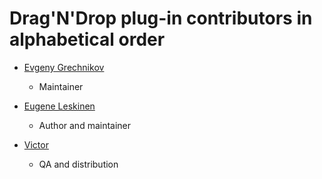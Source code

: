 Drag'N'Drop plug-in contributors in alphabetical order
======================================================

* [Evgeny Grechnikov](https://github.com/grechnik)
  * Maintainer

* [Eugene Leskinen](https://github.com/karbazol)
  * Author and maintainer

* [Victor](https://github.com/VictorVG)
  * QA and distribution

